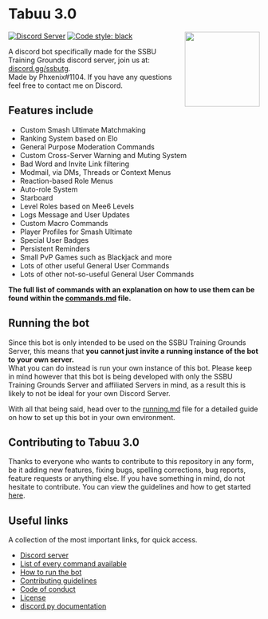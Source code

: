 # Tabuu 3.0  

<img align="right" width="150" height="150" src="https://i.imgur.com/MMNdLom.png">

[![Discord Server](https://discord.com/api/guilds/739299507795132486/embed.png)](https://discord.gg/ssbutg) [![Code style: black](https://img.shields.io/badge/code%20style-black-000000.svg)](https://github.com/psf/black)

A discord bot specifically made for the SSBU Training Grounds discord server, join us at: [discord.gg/ssbutg](https://discord.gg/ssbutg).  
Made by Phxenix#1104. If you have any questions feel free to contact me on Discord.

## Features include

- Custom Smash Ultimate Matchmaking
- Ranking System based on Elo
- General Purpose Moderation Commands
- Custom Cross-Server Warning and Muting System
- Bad Word and Invite Link filtering
- Modmail, via DMs, Threads or Context Menus
- Reaction-based Role Menus
- Auto-role System
- Starboard
- Level Roles based on Mee6 Levels
- Logs Message and User Updates
- Custom Macro Commands
- Player Profiles for Smash Ultimate
- Special User Badges
- Persistent Reminders
- Small PvP Games such as Blackjack and more
- Lots of other useful General User Commands
- Lots of other not-so-useful General User Commands

**The full list of commands with an explanation on how to use them can be found within the [commands.md](commands.md) file.**

## Running the bot

Since this bot is only intended to be used on the SSBU Training Grounds Server, this means that **you cannot just invite a running instance of the bot to your own server.**  
What you can do instead is run your own instance of this bot. Please keep in mind however that this bot is being developed with only the SSBU Training Grounds Server and affiliated Servers in mind, as a result this is likely to not be ideal for your own Discord Server.  

With all that being said, head over to the [running.md](/running.md) file for a detailed guide on how to set up this bot in your own environment.

## Contributing to Tabuu 3.0

Thanks to everyone who wants to contribute to this repository in any form, be it adding new features, fixing bugs, spelling corrections, bug reports, feature requests or anything else. If you have something in mind, do not hesitate to contribute.
You can view the guidelines and how to get started [here](.github/CONTRIBUTING.md).  

## Useful links

A collection of the most important links, for quick access.

- [Discord server](https://discord.gg/ssbutg)
- [List of every command available](/commands.md)
- [How to run the bot](/running.md)
- [Contributing guidelines](.github/CONTRIBUTING.md)
- [Code of conduct](.github/CODE_OF_CONDUCT.md)
- [License](/LICENSE)
- [discord.py documentation](https://discordpy.readthedocs.io/en/latest/)
